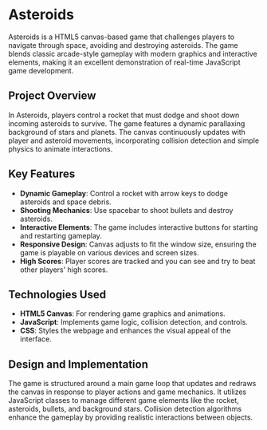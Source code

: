# Asteroids

Asteroids is a HTML5 canvas-based game that challenges players to navigate through space, avoiding and destroying asteroids. The game blends classic arcade-style gameplay with modern graphics and interactive elements, making it an excellent demonstration of real-time JavaScript game development.

## Project Overview

In Asteroids, players control a rocket that must dodge and shoot down incoming asteroids to survive. The game features a dynamic parallaxing background of stars and planets. The canvas continuously updates with player and asteroid movements, incorporating collision detection and simple physics to animate interactions.

## Key Features

- **Dynamic Gameplay**: Control a rocket with arrow keys to dodge asteroids and space debris.
- **Shooting Mechanics**: Use spacebar to shoot bullets and destroy asteroids.
- **Interactive Elements**: The game includes interactive buttons for starting and restarting gameplay.
- **Responsive Design**: Canvas adjusts to fit the window size, ensuring the game is playable on various devices and screen sizes.
- **High Scores**: Player scores are tracked and you can see and try to beat other players' high scores.

## Technologies Used

- **HTML5 Canvas**: For rendering game graphics and animations.
- **JavaScript**: Implements game logic, collision detection, and controls.
- **CSS**: Styles the webpage and enhances the visual appeal of the interface.

## Design and Implementation

The game is structured around a main game loop that updates and redraws the canvas in response to player actions and game mechanics. It utilizes JavaScript classes to manage different game elements like the rocket, asteroids, bullets, and background stars. Collision detection algorithms enhance the gameplay by providing realistic interactions between objects.
